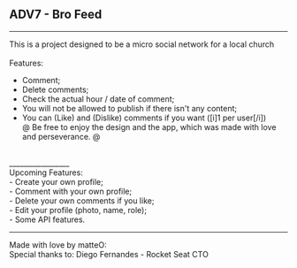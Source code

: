 ## ADV7 - Bro Feed 
_______
This is a project designed to be a micro social network for a local church <br>
<br> Features: <br>
- Comment; <br>
- Delete comments; <br> 
- Check the actual hour / date of comment; <br>
- You will not be allowed to publish if there isn't any content; <br>
- You can (Like) and (Dislike) comments if you want ([i]1 per user[/i]) <br> 
@  Be free to enjoy the design and the app, which was made with love and perseverance. @
<br>
_________________ <br> 
Upcoming Features: <br>
- Create your own profile; <br>
- Comment with your own profile; <br>
- Delete your own comments if you like; <br>
- Edit your profile (photo, name, role); <br>
- Some API features. <br>

_______

Made with love by matteO: <br>
Special thanks to: Diego Fernandes - Rocket Seat CTO
